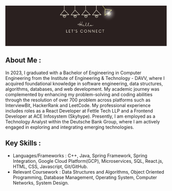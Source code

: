 ![](https://github.com/anmolg84/anmolg84/blob/main/1690445497305.jpeg)

## About Me :
In 2023, I graduated with a Bachelor of Engineering in Computer Engineering from the Institute of Engineering & Technology - DAVV, where I acquired foundational knowledge in software engineering, data structures, algorithms, databases, and web development. My academic journey was complemented by enhancing my problem-solving and coding abilities through the resolution of over 700 problem across platforms such as InterviewBit, HackerRank and LeetCode.
My professional experience includes roles as a React Developer at Fettle Tech LLP and a Frontend Developer at ACE Infosystem (Skyhype). Presently, I am employed as a Technology Analyst within the Deutsche Bank Group, where I am actively engaged in exploring and integrating emerging technologies.

## Key Skills :

* Languages/Frameworks : C++, Java, Spring Framework, Spring Integration, Google Cloud Platform(GCP), Microservices, SQL, React.js, HTML, CSS, Javascript, Git/GitHub.
* Relevant Coursework : Data Structures and Algorithms, Object Oriented Programming, Database Management, Operating System, Computer Networks, System Design.
